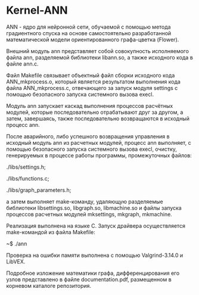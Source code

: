 # Kernel-ANN

ANN - ядро для нейронной сети, обучаемой с помощью метода градиентного спуска на основе самостоятельно разработанной математической модели ориентированного графа-цветка (Flower).

Внешний модуль ann представляет собой совокупность исполняемого файла ann, разделяемой библиотеки libann.so, а также исходного кода в файле ann.c. 

Файл Makefile связывает объектный файл сборки исходного кода ANN\_mkprocess.o, который является результатом выполнения кода файла ANN\_mkprocess.с, отвечающего за запуск модуля settings с помощью безопасного запуска системного вызова execl.

Модуль ann запускает каскад выполнения процессов расчётных модулей, которые последовательно отрабатывают друг за другом, а затем, завершаясь, также последовательно возвращаются в исходный процесс ann.

После аварийного, либо успешного возвращения управления в исходный модуль ann из расчетных модулей, процесс ann выполняет, с помощью безопасного запуска системного вызова execl, очистку, генерируемых в процессе работы программы, промежуточных файлов:

./libs/settings.h;

./libs/functions.c;

./libs/graph\_parameters.h;

а затем выполняет make-команду, удаляющую разделяемые библиотеки libsettings.so, libgraph.so, libmachine.so и файлы запуска процессов расчетных модулей mksettings, mkgraph, mkmachine.

Реализация выполнена на языке C. Запуск драйвера осуществляется make-командой из файла Makefile:

~$ ./ann

Проверка на ошибки памяти выполнена с помощью Valgrind-3.14.0 и LibVEX.

Подробное изложение математики графа, дифференцирования его узлов представлено в файле documentation.pdf, размещенном в корневом каталоге репозитория.
